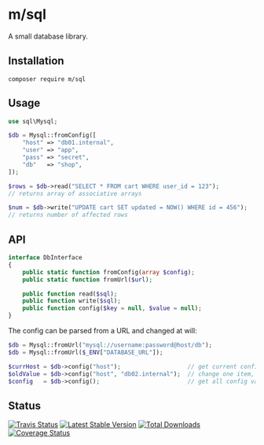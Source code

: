 # m/sql

A small database library.


## Installation

```
composer require m/sql
```


## Usage

```php
use sql\Mysql;

$db = Mysql::fromConfig([
    "host" => "db01.internal",
    "user" => "app",
    "pass" => "secret",
    "db"   => "shop",
]);

$rows = $db->read("SELECT * FROM cart WHERE user_id = 123");
// returns array of associative arrays

$num = $db->write("UPDATE cart SET updated = NOW() WHERE id = 456");
// returns number of affected rows
```

## API

```php
interface DbInterface
{
    public static function fromConfig(array $config);
    public static function fromUrl($url);

    public function read($sql);
    public function write($sql);
    public function config($key = null, $value = null);
}
```

The config can be parsed from a URL and changed at will:

```php
$db = Mysql::fromUrl("mysql://username:password@host/db");
$db = Mysql::fromUrl($_ENV["DATABASE_URL"]);

$currHost = $db->config("host");                   // get current config value
$oldValue = $db->config("host", "db02.internal");  // change one item, returns old value
$config   = $db->config();                         // get all config values
```


## Status

[![Travis Status](https://api.travis-ci.org/dotser/sql.svg?branch=master)](https://travis-ci.org/dotser/sql)
[![Latest Stable Version](https://poser.pugx.org/m/sql/v/stable)](https://packagist.org/packages/m/sql)
[![Total Downloads](https://poser.pugx.org/m/sql/downloads)](https://packagist.org/packages/m/sql)
[![Coverage Status](https://coveralls.io/repos/github/dotser/sql/badge.svg?branch=master)](https://coveralls.io/github/dotser/sql?branch=master)
